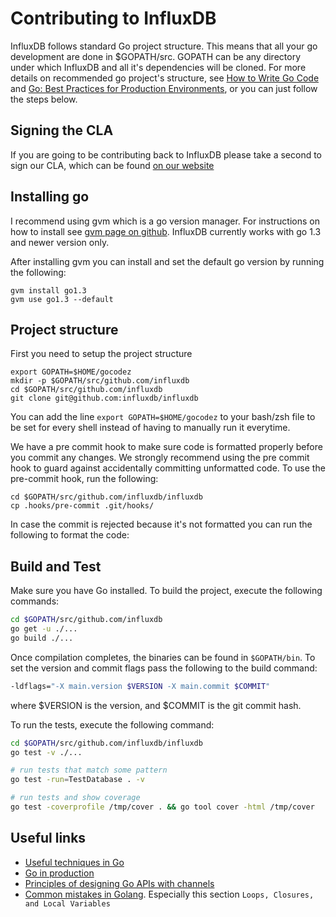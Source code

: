 Contributing to InfluxDB
========================

InfluxDB follows standard Go project structure. This means that all
your go development are done in $GOPATH/src. GOPATH can be any
directory under which InfluxDB and all it's dependencies will be
cloned. For more details on recommended go project's structure, see
[How to Write Go Code](http://golang.org/doc/code.html) and
[Go: Best Practices for Production Environments](http://peter.bourgon.org/go-in-production/), or you can just follow
the steps below.

Signing the CLA
---------------

If you are going to be contributing back to InfluxDB please take a
second to sign our CLA, which can be found
[on our website](http://influxdb.com/community/cla.html)

Installing go
-------------

I recommend using gvm which is a go version manager. For instructions
on how to install see
[gvm page on github](https://github.com/moovweb/gvm). InfluxDB
currently works with go 1.3 and newer version only.

After installing gvm you can install and set the default go version by
running the following:

    gvm install go1.3
    gvm use go1.3 --default

Project structure
-----------------

First you need to setup the project structure

    export GOPATH=$HOME/gocodez
    mkdir -p $GOPATH/src/github.com/influxdb
    cd $GOPATH/src/github.com/influxdb
    git clone git@github.com:influxdb/influxdb

You can add the line `export GOPATH=$HOME/gocodez` to your bash/zsh
file to be set for every shell instead of having to manually run it
everytime.

We have a pre commit hook to make sure code is formatted properly
before you commit any changes. We strongly recommend using the pre
commit hook to guard against accidentally committing unformatted
code. To use the pre-commit hook, run the following:

    cd $GOPATH/src/github.com/influxdb/influxdb
    cp .hooks/pre-commit .git/hooks/

In case the commit is rejected because it's not formatted you can run
the following to format the code:

Build and Test
-----

Make sure you have Go installed. To build the project, execute the following commands:

```bash
cd $GOPATH/src/github.com/influxdb
go get -u ./...
go build ./...
```

Once compilation completes, the binaries can be found in `$GOPATH/bin`. To set the version and commit flags pass the following to the build command:

```bash
-ldflags="-X main.version $VERSION -X main.commit $COMMIT"
```

where $VERSION is the version, and $COMMIT is the git commit hash.

To run the tests, execute the following command:

```bash
cd $GOPATH/src/github.com/influxdb/influxdb
go test -v ./...

# run tests that match some pattern
go test -run=TestDatabase . -v

# run tests and show coverage
go test -coverprofile /tmp/cover . && go tool cover -html /tmp/cover
```

Useful links
------------
- [Useful techniques in Go](http://arslan.io/ten-useful-techniques-in-go)
- [Go in production](http://peter.bourgon.org/go-in-production/)
- [Principles of designing Go APIs with channels](https://inconshreveable.com/07-08-2014/principles-of-designing-go-apis-with-channels/)
- [Common mistakes in Golang](http://soryy.com/blog/2014/common-mistakes-with-go-lang/). Especially this section `Loops, Closures, and Local Variables`

